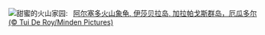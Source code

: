 ![](https://www.bing.com/th?id=OHR.GiantTortoise_ZH-CN9220903689_UHD.jpg&w=1000)甜蜜的火山家园:&nbsp;&ensp;[阿尔塞多火山象龟, 伊莎贝拉岛, 加拉帕戈斯群岛，厄瓜多尔 (© Tui De Roy/Minden Pictures)](https://www.bing.com/th?id=OHR.GiantTortoise_ZH-CN9220903689_UHD.jpg)
<br><br/>
